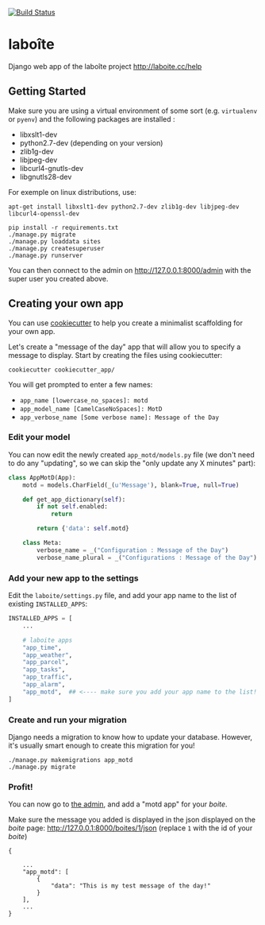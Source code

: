 [![Build Status](https://api.travis-ci.org/laboiteproject/laboite-backend.svg?branch=master)](https://travis-ci.org/laboiteproject/laboite-backend)

# laboîte
Django web app of the laboîte project http://laboite.cc/help

## Getting Started

Make sure you are using a virtual environment of some sort (e.g. `virtualenv` or
`pyenv`) and the following packages are installed :

* libxslt1-dev
* python2.7-dev (depending on your version)
* zlib1g-dev
* libjpeg-dev
* libcurl4-gnutls-dev
* libgnutls28-dev

For exemple on linux distributions, use:
```
apt-get install libxslt1-dev python2.7-dev zlib1g-dev libjpeg-dev libcurl4-openssl-dev
```

```
pip install -r requirements.txt
./manage.py migrate
./manage.py loaddata sites
./manage.py createsuperuser
./manage.py runserver
```

You can then connect to the admin on http://127.0.0.1:8000/admin with the super
user you created above.


## Creating your own app

You can use [cookiecutter](https://cookiecutter.readthedocs.io/) to help you
create a minimalist scaffolding for your own app.

Let's create a "message of the day" app that will allow you to specify a
message to display. Start by creating the files using cookiecutter:

```
cookiecutter cookiecutter_app/
```

You will get prompted to enter a few names:
- `app_name [lowercase_no_spaces]: motd`
- `app_model_name [CamelCaseNoSpaces]: MotD`
- `app_verbose_name [Some verbose name]: Message of the Day`


### Edit your model

You can now edit the newly created `app_motd/models.py` file (we don't need to
do any "updating", so we can skip the "only update any X minutes" part):

```python
class AppMotD(App):
    motd = models.CharField(_(u'Message'), blank=True, null=True)

    def get_app_dictionary(self):
        if not self.enabled:
            return

        return {'data': self.motd}

    class Meta:
        verbose_name = _("Configuration : Message of the Day")
        verbose_name_plural = _("Configurations : Message of the Day")
```


### Add your new app to the settings

Edit the `laboite/settings.py` file, and add your app name to the list of existing `INSTALLED_APPS`:

```python
INSTALLED_APPS = [
    ...

    # laboite apps
    "app_time",
    "app_weather",
    "app_parcel",
    "app_tasks",
    "app_traffic",
    "app_alarm",
    "app_motd",  ## <---- make sure you add your app name to the list!
]
```


### Create and run your migration

Django needs a migration to know how to update your database. However, it's
usually smart enough to create this migration for you!

```
./manage.py makemigrations app_motd
./manage.py migrate
```


### Profit!

You can now go to [the admin](http://127.0.0.1:8000/admin), and add a "motd
app" for your *boite*.

Make sure the message you added is displayed in the json displayed on the
*boite* page:
http://127.0.0.1:8000/boites/1/json (replace `1` with the id of your *boite*)

```
{

    ...
    "app_motd": [
        {
            "data": "This is my test message of the day!"
        }
    ],
    ...
}
```
